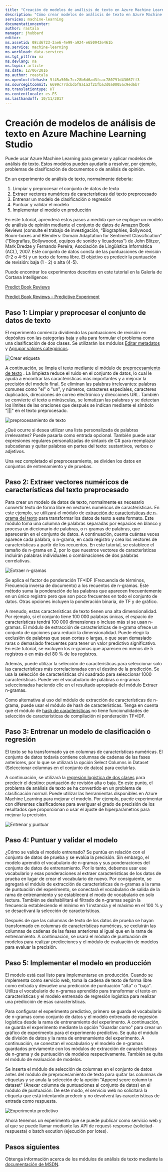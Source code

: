 ```yaml
---
title: "Creación de modelos de análisis de texto en Azure Machine Learning Studio | Microsoft Docs"
description: "Cómo crear modelos de análisis de texto en Azure Machine Learning Studio mediante módulos de preprocesamiento de texto, n-gramas o hash de características"
services: machine-learning
documentationcenter: 
author: rastala
manager: jhubbard
editor: 
ms.assetid: 08cd6723-3ae6-4e99-a924-e650942e461b
ms.service: machine-learning
ms.workload: data-services
ms.tgt_pltfrm: na
ms.devlang: na
ms.topic: article
ms.date: 12/06/2016
ms.author: roastala
ms.openlocfilehash: 5f45a500c7cc28b6d6ad3fcac780791d43067ff3
ms.sourcegitcommit: 6699c77dcbd5f8a1a2f21fba3d0a0005ac9ed6b7
ms.translationtype: HT
ms.contentlocale: es-ES
ms.lasthandoff: 10/11/2017
---
```

# <a name="create-text-analytics-models-in-azure-machine-learning-studio"></a>Creación de modelos de análisis de texto en Azure Machine Learning Studio
Puede usar Azure Machine Learning para generar y aplicar modelos de análisis de texto. Estos modelos pueden ayudarle a resolver, por ejemplo, problemas de clasificación de documentos o de análisis de opinión.

En un experimento de análisis de texto, normalmente debería:

1. Limpiar y preprocesar el conjunto de datos de texto
2. Extraer vectores numéricos de características del texto preprocesado
3. Entrenar un modelo de clasificación o regresión
4. Puntuar y validar el modelo
5. Implementar el modelo en producción

En este tutorial, aprenderá estos pasos a medida que se explique un modelo de análisis de opinión mediante el conjunto de datos de Amazon Book Reviews (consulte el trabajo de investigación, “Biographies, Bollywood, Boom-boxes and Blenders: Domain Adaptation for Sentiment Classification” ("Biografías, Bollywoood, equipos de sonido y licuadoras") de John Blitzer, Mark Dredze y Fernando Pereira; Asociación de Lingüística Informática (ACL), 2007. Este conjunto de datos consta de las puntuaciones de revisión (1-2 o 4-5) y un texto de forma libre. El objetivo es predecir la puntuación de revisión: baja (1 - 2) o alta (4-5).

Puede encontrar los experimentos descritos en este tutorial en la Galería de Cortana Intelligence:

[Predict Book Reviews](https://gallery.cortanaintelligence.com/Experiment/Predict-Book-Reviews-1)

[Predict Book Reviews - Predictive Experiment](https://gallery.cortanaintelligence.com/Experiment/Predict-Book-Reviews-Predictive-Experiment-1)

## <a name="step-1-clean-and-preprocess-text-dataset"></a>Paso 1: Limpiar y preprocesar el conjunto de datos de texto
El experimento comienza dividiendo las puntuaciones de revisión en depósitos con las categorías baja y alta para formular el problema como una clasificación de dos clases. Se utilizarán los módulos [Editar metadatos](https://msdn.microsoft.com/library/azure/dn905986.aspx) y [Agrupar valores categóricos](https://msdn.microsoft.com/library/azure/dn906014.aspx).

![Crear etiqueta](./media/text-analytics-module-tutorial/create-label.png)

A continuación, se limpia el texto mediante el módulo de [preprocesamiento de texto](https://msdn.microsoft.com/library/azure/mt762915.aspx) . La limpieza reduce el ruido en el conjunto de datos, lo cual le ayuda a encontrar las características más importantes y a mejorar la precisión del modelo final. Se eliminan las palabras irrelevantes: palabras comunes como "el" o "un", y números, caracteres especiales, caracteres duplicados, direcciones de correo electrónico y direcciones URL. También se convierte el texto a minúsculas, se lematizan las palabras y se detectan los límites de las oraciones que después se indican mediante el símbolo "|||" en el texto preprocesado.

![preprocesamiento de texto](./media/text-analytics-module-tutorial/preprocess-text.png)

¿Qué ocurre si desea utilizar una lista personalizada de palabras irrelevantes? Puede pasarla como entrada opcional. También puede usar expresiones regulares personalizadas de sintaxis de C# para reemplazar subcadenas y quitar palabras en partes del texto: sustantivos, verbos o adjetivos.

Una vez completado el preprocesamiento, se dividen los datos en conjuntos de entrenamiento y de pruebas.

## <a name="step-2-extract-numeric-feature-vectors-from-pre-processed-text"></a>Paso 2: Extraer vectores numéricos de características del texto preprocesado
Para crear un modelo de datos de texto, normalmente es necesario convertir texto de forma libre en vectores numéricos de características. En este ejemplo, se utilizará el módulo de [extracción de características de n-grama del texto](https://msdn.microsoft.com/library/azure/mt762916.aspx) para transformar los datos de texto a este formato. Este módulo toma una columna de palabras separadas por espacios en blanco y procesa un diccionario de palabras, o n-gramas de palabras, que aparecerán en el conjunto de datos. A continuación, cuenta cuántas veces aparece cada palabra, o n-grama, en cada registro y crea los vectores de características a partir de los recuentos. En este tutorial, se establece el tamaño de n-grama en 2, por lo que nuestros vectores de características incluirán palabras individuales o combinaciones de dos palabras correlativas.

![Extraer n-gramas](./media/text-analytics-module-tutorial/extract-ngrams.png)

Se aplica el factor de ponderación TF*IDF (Frecuencia de términos, Frecuencia inversa de documento) a los recuentos de n-gramas. Este método suma la ponderación de las palabras que aparecen frecuentemente en un único registro pero que son poco frecuentes en todo el conjunto de datos. Otras opciones incluyen la ponderación binaria, de TF y de gráfico.

A menudo, estas características de texto tienen una alta dimensionalidad. Por ejemplo, si el conjunto tiene 100 000 palabras únicas, el espacio de características tendrá 100 000 dimensiones o incluso más si se usan n-gramas. El módulo de extracción de características de n-grama ofrece un conjunto de opciones para reducir la dimensionalidad. Puede elegir la exclusión de palabras que sean cortas o largas, o que sean demasiado raras o demasiado frecuentes para tener un valor predictivo significativo. En este tutorial, se excluyen los n-gramas que aparecen en menos de 5 registros o en más del 80 % de los registros.

Además, puede utilizar la selección de características para seleccionar solo las características más correlacionadas con el destino de la predicción. Se usa la selección de características chi cuadrado para seleccionar 1000 características. Puede ver el vocabulario de palabras o n-gramas seleccionadas haciendo clic en el resultado apropiado del módulo Extraer n-gramas.

Como alternativa al uso del módulo de extracción de características de n-grama, puede usar el módulo de hash de características. Tenga en cuenta que el módulo de [hash de características](https://msdn.microsoft.com/library/azure/dn906018.aspx) no tiene funcionalidades de selección de características de compilación ni ponderación TF*IDF.

## <a name="step-3-train-classification-or-regression-model"></a>Paso 3: Entrenar un modelo de clasificación o regresión
El texto se ha transformado ya en columnas de características numéricas. El conjunto de datos todavía contiene columnas de cadenas de las fases anteriores, por lo que se utilizará la opción Select Columns in Dataset (Seleccionar columnas en el conjunto de datos) para excluirlas.

A continuación, se utilizará la [regresión logística de dos clases](https://msdn.microsoft.com/library/azure/dn905994.aspx) para predecir el destino: puntuación de revisión alta o baja. En este punto, el problema de análisis de texto se ha convertido en un problema de clasificación normal. Puede utilizar las herramientas disponibles en Azure Machine Learning para mejorar el modelo. Por ejemplo, puede experimentar con diferentes clasificadores para averiguar el grado de precisión de los resultados que proporcionan o usar el ajuste de hiperparámetros para mejorar la precisión.

![Entrenar y puntuar](./media/text-analytics-module-tutorial/scoring-text.png)

## <a name="step-4-score-and-validate-the-model"></a>Paso 4: Puntuar y validar el modelo
¿Cómo se valida el modelo entrenado? Se puntúa en relación con el conjunto de datos de prueba y se evalúa la precisión. Sin embargo, el modelo aprendió el vocabulario de n-gramas y sus ponderaciones del conjunto de datos de entrenamiento. Por lo tanto, debemos usar ese vocabulario y esas ponderaciones al extraer características de los datos de prueba en lugar de crear el vocabulario de nuevo. Por consiguiente, se agregará el módulo de extracción de características de n-gramas a la rama de puntuación del experimento, se conectará el vocabulario de salida de la rama de entrenamiento y se establecerá el modo de vocabulario en solo lectura. También se deshabilitará el filtrado de n-gramas según la frecuencia estableciendo el mínimo en 1 instancia y el máximo en el 100 % y se desactivará la selección de características.

Después de que las columnas de texto de los datos de prueba se hayan transformado en columnas de características numéricas, se excluirán las columnas de cadenas de las fases anteriores al igual que en la rama de entrenamiento. A continuación, se usará el módulo de puntuación de modelos para realizar predicciones y el módulo de evaluación de modelos para evaluar la precisión.

## <a name="step-5-deploy-the-model-to-production"></a>Paso 5: Implementar el modelo en producción
El modelo está casi listo para implementarse en producción. Cuando se implementa como servicio web, toma la cadena de texto de forma libre como entrada y devuelve una predicción de puntuación "alta" o "baja". Utiliza el vocabulario de n-gramas aprendido para transformar el texto en características y el modelo entrenado de regresión logística para realizar una predicción de esas características. 

Para configurar el experimento predictivo, primero se guarda el vocabulario de n-gramas como conjunto de datos y el modelo entrenado de regresión logística desde la rama de entrenamiento del experimento. A continuación, se guarda el experimento mediante la opción "Guardar como" para crear un gráfico de experimento para el experimento predictivo. Se quita el módulo de división de datos y la rama de entrenamiento del experimento. A continuación, se conectan el vocabulario y el modelo de n-gramas guardados previamente con los módulos de extracción de características de n-grama y de puntuación de modelos respectivamente. También se quita el módulo de evaluación de modelos.

Se inserta el módulo de selección de columnas en el conjunto de datos antes del módulo de preprocesamiento de texto para quitar las columnas de etiquetas y se anula la selección de la opción "Append score column to dataset" (Anexar columna de puntuaciones al conjunto de datos) en el módulo de puntuación. De este modo, el servicio web no solicitará la etiqueta que está intentando predecir y no devolverá las características de entrada como respuesta.

![Experimento predictivo](./media/text-analytics-module-tutorial/predictive-text.png)

Ahora tenemos un experimento que se puede publicar como servicio web y al que se puede llamar mediante las API de request-response (solicitud-respuesta) o batch excution (ejecución por lotes).

## <a name="next-steps"></a>Pasos siguientes
Obtenga información acerca de los módulos de análisis de texto mediante la [documentación de MSDN](https://msdn.microsoft.com/library/azure/dn905886.aspx).

